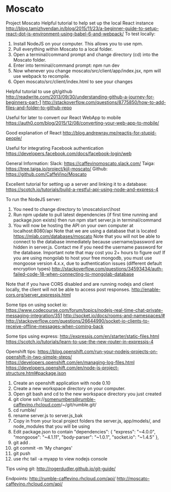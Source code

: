 # Moscato
Project Moscato
Helpful tutorial to help set up the local React instance
http://blog.tamizhvendan.in/blog/2015/11/23/a-beginner-guide-to-setup-react-dot-js-environment-using-babel-6-and-webpack/
To test locally:
1. Install NodeJS on your computer. This allows you to use npm.
2. Pull everything within Moscato to a local folder.
2. Open a terminal/command prompt and change directory (cd) into the Moscato folder.
3. Enter into terminal/command prompt: npm run dev
4. Now whenever you change moscato/src/client/app/index.jsx, npm will use webpack to recompile.
5. Open moscato/src/client/index.html to see your changes

Helpful tutorial to use git/github
http://readwrite.com/2013/09/30/understanding-github-a-journey-for-beginners-part-1
http://stackoverflow.com/questions/8775850/how-to-add-files-and-folder-to-github-repo

Useful for later to convert our React WebApp to mobile
https://auth0.com/blog/2015/12/08/converting-your-web-app-to-mobile/

Good explanation of React
http://blog.andrewray.me/reactjs-for-stupid-people/

Useful for integrating Facebook authentication
https://developers.facebook.com/docs/facebook-login/web

General Information:
Slack: https://caffevinomoscato.slack.com/
Taiga: https://tree.taiga.io/project/kjjl-moscato/
Github: https://github.com/CaffeVino/Moscato

Excellent tutorial for setting up a server and linking it to a database:
https://scotch.io/tutorials/build-a-restful-api-using-node-and-express-4

To run the NodeJS server:
1. You need to change directory to \moscato\src\host
2. Run npm update to pull latest dependencies (if first time running and package.json exists) then run npm start server.js in terminal/command
3. You will now be hosting the API on your own computer at localhost:8080/api
Note that we are using a database that is located https://mlab.com/databases/moscato
Note that you will not be able to connect to the database immediately because username/password are hidden in server.js.
Contact me if you need the username password for the database.
Important note that may cost you 2+ hours to figure out! If you are using mongolab to host your free mongodb, you must use mongoose version 4.x.x, due to authentication issues (different default encryption types)
http://stackoverflow.com/questions/34593434/auth-failed-code-18-when-connecting-to-mongolab-database

Note that if you have CORS disabled and are running nodejs and client locally, the client will not be able to access post responses.
http://enable-cors.org/server_expressjs.html

Some tips on using socket io:
https://www.codecourse.com/forum/topics/nodejs-real-time-chat-private-messaging-integration/351
http://socket.io/docs/rooms-and-namespaces/#
http://stackoverflow.com/questions/26644990/socket-io-clients-to-receive-offline-messages-when-coming-back

Some tips using express:
http://expressjs.com/en/starter/static-files.html
https://scotch.io/tutorials/learn-to-use-the-new-router-in-expressjs-4

Openshift tips:
https://blog.openshift.com/run-your-nodejs-projects-on-openshift-in-two-simple-steps/
https://developers.openshift.com/en/managing-log-files.html
https://developers.openshift.com/en/node-js-project-structure.html#package.json
1. Create an openshift application with node 0.10
2. Create a new workspace directory on your computer.
3. Open git bash and cd to the new workspace directory you just created
4. git clone ssh://somenumbers@rumble-caffevino.rhcloud.com/~/git/rumble.git/
5. cd rumble/
6. rename server.js to server.js_bak 
7. Copy in from your local project folders the server.js, app/models/, and node_modules that you will be using
8. Edit package.json to contain 
  "dependencies": {
		"express": "~4.0.0",
        "mongoose": "~4.1.11",
        "body-parser": "~1.0.1",
		"socket.io": "~1.4.5"
  },
9. git add .
10. git commit -m 'My changes'
11. git push
12. use rhc tail -a myapp to view nodejs console


Tips using git:
http://rogerdudler.github.io/git-guide/

Endpoints:
http://rumble-caffevino.rhcloud.com/api/
http://moscato-caffevino.rhcloud.com/api/
